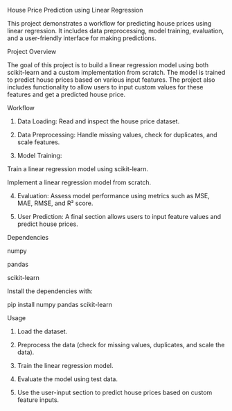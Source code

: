 House Price Prediction using Linear Regression

This project demonstrates a workflow for predicting house prices using linear regression. It includes data preprocessing, model training, evaluation, and a user-friendly interface for making predictions.

Project Overview

The goal of this project is to build a linear regression model using both scikit-learn and a custom implementation from scratch. The model is trained to predict house prices based on various input features. The project also includes functionality to allow users to input custom values for these features and get a predicted house price.

Workflow

1. Data Loading: Read and inspect the house price dataset.


2. Data Preprocessing: Handle missing values, check for duplicates, and scale features.


3. Model Training:

Train a linear regression model using scikit-learn.

Implement a linear regression model from scratch.



4. Evaluation: Assess model performance using metrics such as MSE, MAE, RMSE, and R² score.


5. User Prediction: A final section allows users to input feature values and predict house prices.



Dependencies

numpy

pandas

scikit-learn


Install the dependencies with:

pip install numpy pandas scikit-learn

Usage

1. Load the dataset.


2. Preprocess the data (check for missing values, duplicates, and scale the data).


3. Train the linear regression model.


4. Evaluate the model using test data.


5. Use the user-input section to predict house prices based on custom feature inputs.
